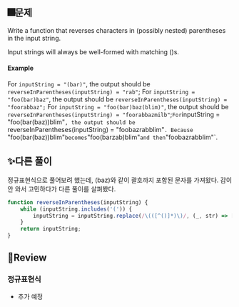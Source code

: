 ## 🎆문제
Write a function that reverses characters in (possibly nested) parentheses in the input string.

Input strings will always be well-formed with matching ()s.

#### Example

For `inputString = "(bar)"`, the output should be
`reverseInParentheses(inputString) = "rab"`;
For `inputString = "foo(bar)baz"`, the output should be
`reverseInParentheses(inputString) = "foorabbaz";`
For `inputString = "foo(bar)baz(blim)"`, the output should be
`reverseInParentheses(inputString) = "foorabbazmilb"`;`
For `inputString = "foo(bar(baz))blim"`, the output should be
`reverseInParentheses(inputString) = "foobazrabblim"`.
Because `"foo(bar(baz))blim"` becomes `"foo(barzab)blim"` and then `"foobazrabblim"`.




## ✨다른 풀이

정규표현식으로 풀어보려 했는데, (baz)와 같이 괄호까지 포함된 문자를 가져왔다.
감이 안 와서 고민하다가 다른 풀이를 살펴봤다.

``` js
function reverseInParentheses(inputString) {
    while (inputString.includes('(')) {
        inputString = inputString.replace(/\(([^()]*)\)/, (_, str) => [...str].reverse().join(''));
    }
    return inputString;
}
```

## 🎡Review
### 정규표현식
- 추가 예정



